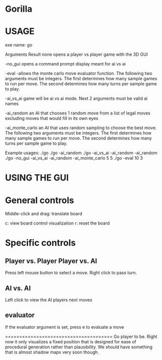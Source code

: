 Gorilla
=======

USAGE
============
exe name: go

Arguments	Result
none 		opens a player vs player game with the 3D GUI

-no_gui		opens a command prompt display meant for ai vs ai

-eval		-allows the monte carlo move evaluator function. The 			following two arguments must be integers. The first 			determines how many sample games to run per move.
	  	The second determines how many turns per sample game to 		play.

-ai_vs_ai	game will be ai vs ai mode. Next 2 arguments must be valid 			ai names 

-ai_random	an AI that chooses 1 random move from a list of legal moves
	 	excluding moves that would fill in its own eyes

-ai_monte_carlo	an AI that uses random sampling to choose the best move.
	   	The following two arguments must be integers. The 			first determines how many sample games to run per move.
	  	The second determines how many turns per sample game to 		play. 

Example usages:
./go
./go -ai_random
./go -ai_vs_ai -ai_random -ai_random
./go -no_gui -ai_vs_ai -ai_random -ai_monte_carlo 5 5
./go -eval 10 3

USING THE GUI
======================================
General controls
================
Middle-click and drag: translate board

c: view board control visualization
r: reset the board

Specific controls
================
Player vs. Player
Player vs. AI
-----------------
Press left mouse button to select a move.
Right click to pass turn.

AI vs. AI
-----------------
Left click to view the AI players next moves

evaluator
-----------------
If the evaluator argument is set, press e to evaluate a move


======================================
Go player to be.
Right now it only visualizes a fixed position that is designed for ease of
procedural generation rather than plausibility. We should have something
that is almost shadow maps very soon though.
